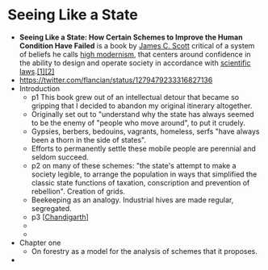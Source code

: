 # Seeing Like a State
- __**Seeing Like a State: How Certain Schemes to Improve the Human Condition Have Failed**__ is a book by [James C. Scott](https://en.wikipedia.org/wiki/James_C._Scott) critical of a system of beliefs he calls [high modernism](https://en.wikipedia.org/wiki/High_modernism), that centers around confidence in the ability to design and operate society in accordance with [scientific laws](https://en.wikipedia.org/wiki/Scientific_laws).[[1]](https://en.wikipedia.org/wiki/Seeing_Like_a_State#cite_note-1)[[2]](https://en.wikipedia.org/wiki/Seeing_Like_a_State#cite_note-nyt-review-2)
- https://twitter.com/flancian/status/1279479233316827136
- Introduction
    - p1 This book grew out of an intellectual detour that became so gripping that I decided to abandon my original itinerary altogether.
    - Originally set out to "understand why the state has always seemed to be the enemy of "people who move around", to put it crudely.
    - Gypsies, berbers, bedouins, vagrants, homeless, serfs "have always been a thorn in the side of states".
    - Efforts to permanently settle these mobile people are perennial and seldom succeed.
    - p2 on many of these schemes: "the state's attempt to make a society legible, to arrange the population in ways that simplified the classic state functions of taxation, conscription and prevention of rebellion". Creation of grids.
    - Beekeeping as an analogy. Industrial hives are made regular, segregated.
    - p3 [[Chandigarth]]
    - 
    - 
- Chapter one
    - On forestry as a model for the analysis of schemes that it proposes.
- 

[//begin]: # "Autogenerated link references for markdown compatibility"
[Chandigarth]: chandigarth.md "Chandigarth"
[//end]: # "Autogenerated link references"